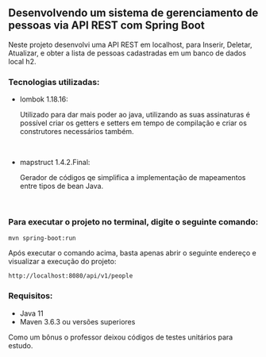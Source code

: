 ## Desenvolvendo um sistema de gerenciamento de pessoas via API REST com Spring Boot

Neste projeto desenvolvi uma API REST em localhost, para Inserir, 
Deletar, Atualizar, e obter a lista de
pessoas cadastradas em um banco de dados local h2.

### Tecnologias utilizadas:

* lombok 1.18.16:
  
    Utilizado para dar mais poder ao java, utilizando as suas 
    assinaturas é possível criar os getters e setters em tempo de 
    compilação e criar os construtores necessários também.
  
    <br>
  
* mapstruct 1.4.2.Final:

  Gerador de códigos qe simplifica a  implementação de mapeamentos 
  entre tipos de bean Java.
<br>
  
### Para executar o projeto no terminal, digite o seguinte comando:

``mvn spring-boot:run``

Após executar o comando acima, basta apenas abrir o seguinte 
endereço e visualizar a execução do projeto:

``http://localhost:8080/api/v1/people``

### Requisitos:

* Java 11
* Maven 3.6.3 ou versões superiores

Como um bônus o professor deixou códigos de testes unitários para estudo.

